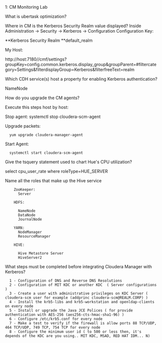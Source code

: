 1: CM Monitoring Lab

What is ubertask optimization?

Where in CM is the Kerberos Security Realm value displayed?
Inside Administration -> Security -> Kerberos -> Configuration
Configuration Key:

**Kerberos Security Realm
**default_realm

My Host:

http://host:7180//cmf/settings?groupKey=config.common.kerberos.display_group&groupParent=#filtercategory=Settings&filterdisplayGroup=Kerberos&filterfreeText=realm


Which CDH service(s) host a property for enabling Kerberos authentication?

NameNode

How do you upgrade the CM agents?

Execute this steps host by host:

Stop agent:
      systemctl stop cloudera-scm-agent

Upgrade packets:

      yum upgrade cloudera-manager-agent

Start Agent:

      systemctl start cloudera-scm-agent

Give the tsquery statement used to chart Hue's CPU utilization?

select cpu_user_rate where roleType=HUE_SERVER


Name all the roles that make up the Hive service

        ZooKeeper:
          Server

        HDFS:

          NameNode
          DataNode
          JournalNode

        YARN:
          NodeManager
          ResourceManager

        HIVE:

          Hive Metastore Server
          HiveServer2

What steps must be completed before integrating Cloudera Manager with Kerberos?

      1 - Configuration of DNS and Reverse DNS Resolutions
      2 - Configuration of MIT KDC or another KDC  ( Server configurations )
      3 - Create a user with administrative privileges on KDC Server ( cloudera-scm user for example (addprinc cloudera-scm@REALM.CORP) )
      4 - Install the krb5-libs and krb5-workstation and openldap-clients on every node
      5 - Install or upgrade the Java JCE Polices ( for provide authentication with AES-256 (aes256-cts-hmac-sha1-96) )
      6 - Configure /etc/krb5.conf for every node
      7 - Make a test to verify if the firewall is allow ports 88 TCP/UDP, 464 TCP/UDP, 749 TCP, 754 TCP for every node
      8 - Configure the minimum user id ( to 500 or less then, it's depends of the KDC are you using.. MIT KDC, MSAD, RED HAT IDM... N)

